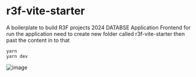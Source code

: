 # r3f-vite-starter
A boilerplate to build R3F projects
2024 DATABSE Application Frontend
for run the application need to create new folder called r3f-vite-starter then past the content in to that
```
yarn
yarn dev
```


![image](https://user-images.githubusercontent.com/6551176/221732091-23ee52cb-4150-42fa-b998-43628d7a6b0d.png)
